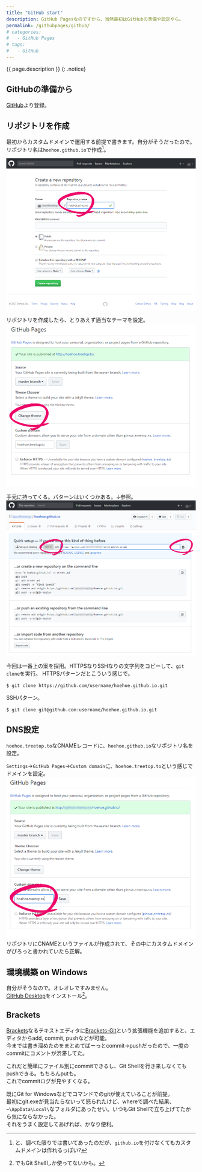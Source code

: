 ```yaml
---
title: "GitHub start"
description: GitHub Pagesなのですから、当然最初はGitHubの準備や設定やら。
permalink: /githubpages/github/
# categories:
#   - GitHub Pages
# tags:
#   - GitHub
---
```

{{ page.description }}
{: .notice}

## GitHubの準備から
[GitHub](https://github.com/)より登録。

## リポジトリを作成  
最初からカスタムドメインで運用する前提で書きます。自分がそうだったので。   
リポジトリ名は`hoehoe.github.io`で作成[^repogitory]。

[^repogitory]: と、調べた限りでは書いてあったのだが、`github.io`を付けなくてもカスタムドメインは作れるっぽい?

[![GitHub New Repository](/assets/images/github-new-repository.png)](/assets/images/github-new-repository.png)

リポジトリを作成したら、とりあえず適当なテーマを設定。
[![GitHub Clone Repository](/assets/images/github-set-theme.png)](/assets/images/github-set-theme.png)

手元に持ってくる。パターンはいくつかある。↓参照。
[![GitHub Set Theme](/assets/images/github-clone.png)](/assets/images/github-clone.png)

今回は一番上の案を採用。HTTPSなりSSHなりの文字列をコピーして、`git clone`を実行。
HTTPSパターンだとこういう感じで。
```shell
$ git clone https://github.com/username/hoehoe.github.io.git
```
SSHパターン。
```shell
$ git clone git@github.com:username/hoehoe.github.io.git
```
## DNS設定
`hoehoe.treetop.to`なCNAMEレコードに、`hoehoe.github.io`なリポジトリ名を設定。

`Settings`→`GitHub Pages`→`Custom domain`に、`hoehoe.treetop.to`という感じでドメインを設定。  
[![GitHub Custom Domain](/assets/images/github-custom-domain.png)](/assets/images/github-custom-domain.png)
リポジトリにCNAMEというファイルが作成されて、その中にカスタムドメインがぴろっと書かれていたら正解。  

## 環境構築 on Windows 
自分がそうなので。オレオレですみません。   
[GitHub Desktop](https://desktop.github.com/)をインストール[^githubwindows]。

[^githubwindows]: でもGit&nbsp;Shellしか使ってないかも。

## Brackets

[Brackets](http://brackets.io/)なるテキストエディタに[Brackets-Git](https://github.com/brackets-userland/brackets-git)という拡張機能を追加すると、エディタからadd, commit, pushなどが可能。  
今までは書き溜めたのをまとめてばーっとcommit→pushだったので、一度のcommitにコメントが渋滞してた。

これだと簡単にファイル別にcommitできるし、Git Shellを行き来しなくてもpushできる。もちろんputも。  
これでcommitログが見やすくなる。

既にGit for Windowsなどでコマンドでのgitが使えていることが前提。  
最初にgit.exeが見当たらないって怒られたけど、whereで調べた結果、`~\AppData\Local\`なフォルダにあったせい。いつもGit Shellで立ち上げてたから気にならなかった。  
それをうまく設定してあげれば、かなり便利。  